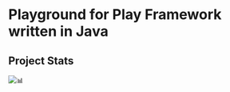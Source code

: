 # Playground for Play Framework written in Java

## Project Stats

![📊](https://repobeats.axiom.co/api/embed/dcc29da633d0290a6b366ffece7442329ad88088.svg "Repobeats analytics image")
